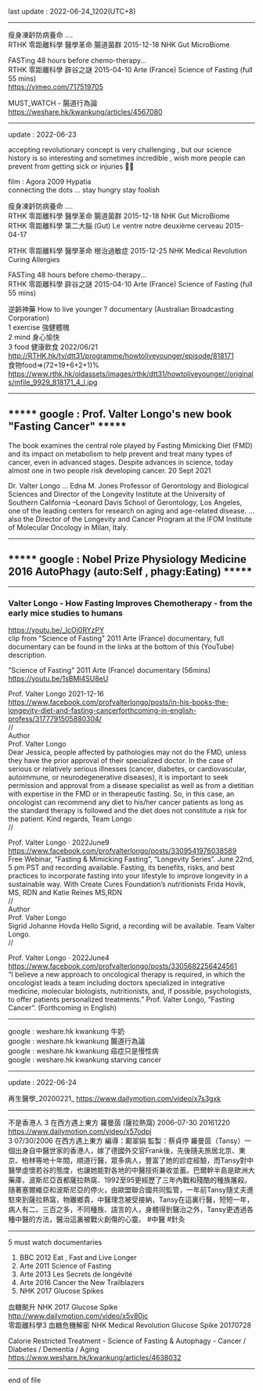 last update : 2022-06-24_1202(UTC+8)  
  
--------------------------------------------------------------  
  
瘦身凍䶖防病養命 ....  
RTHK 零距離科學 醫學革命 腸道菌群 2015-12-18 NHK Gut MicroBiome  
  
  
FASTing 48 hours before chemo-therapy...  
RTHK 零距離科學 辟谷之謎 2015-04-10 Arte (France) Science of Fasting (full 55 mins)  
  https://vimeo.com/717519705  
  
  
MUST_WATCH - 腸道行為論  
  https://weshare.hk/kwankung/articles/4567080  
  
  
--------------------------------------------------------------  
update : 2022-06-23  
  
  
accepting revolutionary concept is very challenging , but our science history is so interesting and sometimes incredible , wish more people can prevent from getting sick or injuries :pray::four_leaf_clover:  
  
  
film : Agora 2009 Hypatia  
connecting the dots ... stay hungry stay foolish  
  
  
瘦身凍䶖防病養命 ....  
RTHK 零距離科學 醫學革命 腸道菌群 2015-12-18 NHK Gut MicroBiome  
RTHK 零距離科學 第二大腦 (Gut) Le ventre notre deuxième cerveau 2015-04-17  
  
  
RTHK 零距離科學 醫學革命 根治過敏症 2015-12-25 NHK Medical Revolution Curing Allergies  
  
  
FASTing 48 hours before chemo-therapy...  
RTHK 零距離科學 辟谷之謎 2015-04-10 Arte (France) Science of Fasting (full 55 mins)  
  
  
逆齡神藥 How to live younger ? documentary (Australian Broadcasting Corporation)  
1 exercise 強健體魄   
2 mind 身心愉快   
3 food 健康飲食 2022/06/21   
  http://RTHK.hk/tv/dtt31/programme/howtoliveyounger/episode/818171  
食物food=>(72+19+6+2+1)%   
  https://www.rthk.hk/oldassets/images/rthk/dtt31/howtoliveyounger//originals/mfile_9929_818171_4_l.jpg  
  
  
--------------------------------------------------------------
  
## ***** google : Prof. Valter Longo's new book "Fasting Cancer" *****  
  The book examines the central role played by Fasting Mimicking Diet (FMD) and its impact on metabolism to help prevent and treat many types of cancer, even in advanced stages. Despite advances in science, today almost one in two people risk developing cancer.  20 Sept 2021  
  
Dr. Valter Longo ... Edna M. Jones Professor of Gerontology and Biological Sciences and Director of the Longevity Institute at the University of Southern California –Leonard Davis School of Gerontology, Los Angeles, one of the leading centers for research on aging and age-related disease. ... also the Director of the Longevity and Cancer Program at the IFOM Institute of Molecular Oncology in Milan, Italy.    
  
  
--------------------------------------------------------------  
  
## ***** google : Nobel Prize Physiology Medicine 2016 AutoPhagy (auto:Self , phagy:Eating)  ***** 
  
  
--------------------------------------------------------------  
  
### Valter Longo - How Fasting Improves Chemotherapy - from the early mice studies to humans  
  https://youtu.be/_lcOj0RYzPY  
clip from "Science of Fasting" 2011 Arte (France) documentary, full documentary can be found in the links at the bottom of this (YouTube) description.  
  
  
"Science of Fasting" 2011 Arte (France) documentary (56mins)  
  https://youtu.be/1sBMl4SU8eU  
  
  
Prof. Valter Longo 2021-12-16  
 https://www.facebook.com/profvalterlongo/posts/in-his-books-the-longevity-diet-and-fasting-cancerforthcoming-in-english-profess/3177791505880304/  
//  
Author  
Prof. Valter Longo  
Dear Jessica, people affected by pathologies may not do the FMD, unless they have the prior approval of their specialized doctor. In the case of serious or relatively serious illnesses (cancer, diabetes, or cardiovascular, autoimmune, or neurodegenerative diseases), it is important to seek permission and approval from a disease specialist as well as from a dietitian with expertise in the FMD or in therapeutic fasting. So, in this case, an oncologist can recommend any diet to his/her cancer patients as long as the standard therapy is followed and the diet does not constitute a risk for the patient. Kind regards, Team Longo   
//  
  
   
Prof. Valter Longo · 2022June9  
  https://www.facebook.com/profvalterlongo/posts/3309541976038589  
Free Webinar, “Fasting & Mimicking Fasting”, “Longevity Series”. June 22nd, 5 pm PST and recording available. Fasting, its benefits, risks, and best practices to incorporate fasting into your lifestyle to improve longevity in a sustainable way. With Create Cures Foundation’s nutritionists Frida Hovik, MS, RDN and Katie Reines MS,RDN  
//  
Author  
Prof. Valter Longo  
Sigrid Johanne Hovda Hello Sigrid, a recording will be available. Team Valter Longo.  
//  
  
  
Prof. Valter Longo · 2022June4  
  https://www.facebook.com/profvalterlongo/posts/3305682256424561  
“I believe a new approach to oncological therapy is required, in which the oncologist leads a team including doctors specialized in integrative medicine, molecular biologists, nutritionists, and, if possible, psychologists, to offer patients personalized treatments.” Prof. Valter Longo, “Fasting Cancer”. (Forthcoming in English)  
  
  
--------------------------------------------------------------  
  
google : weshare.hk kwankung 牛奶  
google : weshare.hk kwankung 腸道行為論  
google : weshare.hk kwankung 癌症只是慢性病  
google : weshare.hk kwankung starving cancer
  

-----------------------------------------------------------  
update : 2022-06-24  
  
再生醫學_20200221_
  https://www.dailymotion.com/video/x7s3gxk  
  
  
-----------------------------------------------------------  
  
不是香港人 3 在西方遇上東方 羅曼茵 (薩拉熱窩) 2006-07-30 20161220  
  https://www.dailymotion.com/video/x57odpj  
3 07/30/2006 在西方遇上東方 編導：鄺翠娟 監製：蔡貞停 羅曼茵（Tansy）一個出身自中醫世家的香港人，嫁了德國外交官Frank後，先後隨夫旅居北京、東京、柏林等地十年間，順道行醫，眾多病人，豐富了她的診症經驗，而Tansy對中醫學虛懷若谷的態度，也讓她能對各地的中醫技術兼收並蓄。巴爾幹半島是歐洲大藥庫，波斯尼亞首都薩拉熱窩、1992至95更經歷了三年內戰和殘酷的種族屠殺。 隨著塞爾維亞和波斯尼亞的停火，由歐盟聯合國共同監管，一年前Tansy隨丈夫進駐來到薩拉熱窩，物離鄉貴，中醫理念被受接納，Tansy在這裏行醫，短短一年，病人有二、三百之多，不同種族、語言的人，身體得到醫治之外，Tansy更透過各種中醫的方法，醫治這裏被戰火創傷的心靈。 #中醫 #針灸  
  
  
-----------------------------------------------------------  
  
5 must watch documentaries  
1. BBC 2012 Eat , Fast and Live Longer  
2. Arte 2011 Science of Fasting  
3. Arte 2013 Les Secrets de longévité  
4. Arte 2016 Cancer the New Trailblazers  
5. NHK 2017 Glucose Spikes  
  
血糖颷升 NHK 2017 Glucose Spike  
  http://www.dailymotion.com/video/x5v80jc  
零距離科學3 血糖危機解密 NHK Medical Revolution Glucose Spike 20170728  
  
Calorie Restricted Treatment - Science of Fasting & Autophagy - Cancer / Diabetes / Dementia / Aging  
  https://www.weshare.hk/kwankung/articles/4638032  
  
  
--------------------------------------------------------------  
end of file  
